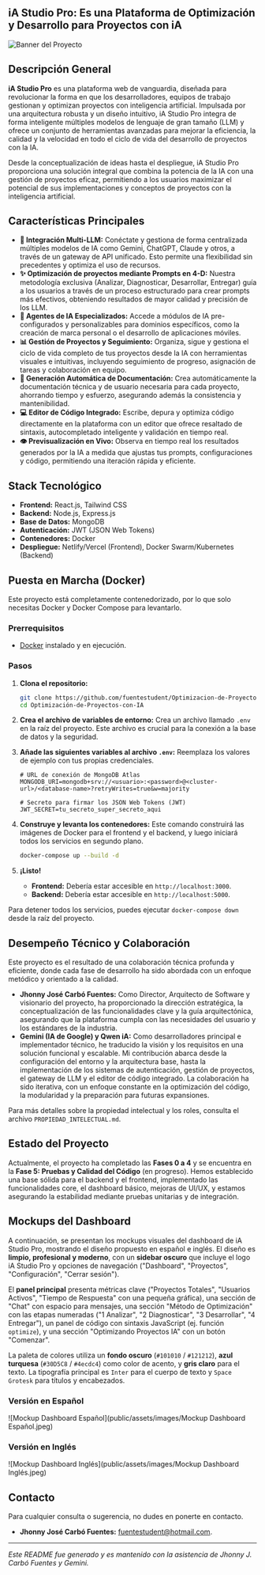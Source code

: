 ## iA Studio Pro: Es una Plataforma de Optimización y Desarrollo para Proyectos con iA

![Banner del Proyecto](URL_DEL_BANNER)  <!-- Opcional: Añadir un banner visualmente atractivo -->

## Descripción General

**iA Studio Pro** es una plataforma web de vanguardia, diseñada para revolucionar la forma en que los desarrolladores, equipos de trabajo gestionan y optimizan proyectos con inteligencia artificial. Impulsada por una arquitectura robusta y un diseño intuitivo, iA Studio Pro integra de forma inteligente múltiples modelos de lenguaje de gran tamaño (LLM) y ofrece un conjunto de herramientas avanzadas para mejorar la eficiencia, la calidad y la velocidad en todo el ciclo de vida del desarrollo de proyectos con la IA.

Desde la conceptualización de ideas hasta el despliegue, iA Studio Pro proporciona una solución integral que combina la potencia de la IA con una gestión de proyectos eficaz, permitiendo a los usuarios maximizar el potencial de sus implementaciones y conceptos de proyectos con la inteligencia artificial.

## Características Principales

*   **🤖 Integración Multi-LLM:** Conéctate y gestiona de forma centralizada múltiples modelos de IA como Gemini, ChatGPT, Claude y otros, a través de un gateway de API unificado. Esto permite una flexibilidad sin precedentes y optimiza el uso de recursos.
*   **✨ Optimización de proyectos mediante Prompts en 4-D:** Nuestra metodología exclusiva (Analizar, Diagnosticar, Desarrollar, Entregar) guía a los usuarios a través de un proceso estructurado para crear prompts más efectivos, obteniendo resultados de mayor calidad y precisión de los LLM.
*   **🧠 Agentes de IA Especializados:** Accede a módulos de IA pre-configurados y personalizables para dominios específicos, como la creación de marca personal o el desarrollo de aplicaciones móviles.
*   **📊 Gestión de Proyectos y Seguimiento:** Organiza, sigue y gestiona el ciclo de vida completo de tus proyectos desde la IA con herramientas visuales e intuitivas, incluyendo seguimiento de progreso, asignación de tareas y colaboración en equipo.
*   **📄 Generación Automática de Documentación:** Crea automáticamente la documentación técnica y de usuario necesaria para cada proyecto, ahorrando tiempo y esfuerzo, asegurando además la consistencia y mantenibilidad.
*   **💻 Editor de Código Integrado:** Escribe, depura y optimiza código directamente en la plataforma con un editor que ofrece resaltado de sintaxis, autocompletado inteligente y validación en tiempo real.
*   **👁️ Previsualización en Vivo:** Observa en tiempo real los resultados generados por la IA a medida que ajustas tus prompts, configuraciones y código, permitiendo una iteración rápida y eficiente.

## Stack Tecnológico

*   **Frontend:** React.js, Tailwind CSS
*   **Backend:** Node.js, Express.js
*   **Base de Datos:** MongoDB
*   **Autenticación:** JWT (JSON Web Tokens)
*   **Contenedores:** Docker
*   **Despliegue:** Netlify/Vercel (Frontend), Docker Swarm/Kubernetes (Backend)

## Puesta en Marcha (Docker)

Este proyecto está completamente contenedorizado, por lo que solo necesitas Docker y Docker Compose para levantarlo.

### Prerrequisitos

*   [Docker](https://www.docker.com/get-started) instalado y en ejecución.

### Pasos

1.  **Clona el repositorio:**
    ```sh
    git clone https://github.com/fuentestudent/Optimizacion-de-Proyectos-con-IA.git
    cd Optimización-de-Proyectos-con-IA
    ```

2.  **Crea el archivo de variables de entorno:**
    Crea un archivo llamado `.env` en la raíz del proyecto. Este archivo es crucial para la conexión a la base de datos y la seguridad.

3.  **Añade las siguientes variables al archivo `.env`:**
    Reemplaza los valores de ejemplo con tus propias credenciales.

    ```env
    # URL de conexión de MongoDB Atlas
    MONGODB_URI=mongodb+srv://<usuario>:<password>@<cluster-url>/<database-name>?retryWrites=true&w=majority

    # Secreto para firmar los JSON Web Tokens (JWT)
    JWT_SECRET=tu_secreto_super_secreto_aqui
    ```

4.  **Construye y levanta los contenedores:**
    Este comando construirá las imágenes de Docker para el frontend y el backend, y luego iniciará todos los servicios en segundo plano.
    ```sh
    docker-compose up --build -d
    ```

5.  **¡Listo!**
    *   **Frontend:** Debería estar accesible en `http://localhost:3000`.
    *   **Backend:** Debería estar accesible en `http://localhost:5000`.

Para detener todos los servicios, puedes ejecutar `docker-compose down` desde la raíz del proyecto.

## Desempeño Técnico y Colaboración

Este proyecto es el resultado de una colaboración técnica profunda y eficiente, donde cada fase de desarrollo ha sido abordada con un enfoque metódico y orientado a la calidad.

*   **Jhonny José Carbó Fuentes:** Como Director, Arquitecto de Software y visionario del proyecto, ha proporcionado la dirección estratégica, la conceptualización de las funcionalidades clave y la guía arquitectónica, asegurando que la plataforma cumpla con las necesidades del usuario y los estándares de la industria.
*   **Gemini (IA de Google) y Qwen iA:** Como desarrolladores principal e implementador técnico, he traducido la visión y los requisitos en una solución funcional y escalable. Mi contribución abarca desde la configuración del entorno y la arquitectura base, hasta la implementación de los sistemas de autenticación, gestión de proyectos, el gateway de LLM y el editor de código integrado. La colaboración ha sido iterativa, con un enfoque constante en la optimización del código, la modularidad y la preparación para futuras expansiones.

Para más detalles sobre la propiedad intelectual y los roles, consulta el archivo `PROPIEDAD_INTELECTUAL.md`.

## Estado del Proyecto

Actualmente, el proyecto ha completado las **Fases 0 a 4** y se encuentra en la **Fase 5: Pruebas y Calidad del Código** (en progreso). Hemos establecido una base sólida para el backend y el frontend, implementado las funcionalidades core, el dashboard básico, mejoras de UI/UX, y estamos asegurando la estabilidad mediante pruebas unitarias y de integración.

## Mockups del Dashboard

A continuación, se presentan los mockups visuales del dashboard de iA Studio Pro, mostrando el diseño propuesto en español e inglés. El diseño es **limpio, profesional y moderno**, con un **sidebar oscuro** que incluye el logo iA Studio Pro y opciones de navegación ("Dashboard", "Proyectos", "Configuración", "Cerrar sesión").

El **panel principal** presenta métricas clave ("Proyectos Totales", "Usuarios Activos", "Tiempo de Respuesta" con una pequeña gráfica), una sección de "Chat" con espacio para mensajes, una sección "Método de Optimización" con las etapas numeradas ("1 Analizar", "2 Diagnosticar", "3 Desarrollar", "4 Entregar"), un panel de código con sintaxis JavaScript (ej. función `optimize`), y una sección "Optimizando Proyectos IA" con un botón "Comenzar".

La paleta de colores utiliza un **fondo oscuro** (`#101010` / `#121212`), **azul turquesa** (`#30D5C8` / `#4ecdc4`) como color de acento, y **gris claro** para el texto. La tipografía principal es `Inter` para el cuerpo de texto y `Space Grotesk` para títulos y encabezados.

### Versión en Español
![Mockup Dashboard Español](public/assets/images/Mockup Dashboard Español.jpeg)

### Versión en Inglés
![Mockup Dashboard Inglés](public/assets/images/Mockup Dashboard Inglés.jpeg)

## Contacto

Para cualquier consulta o sugerencia, no dudes en ponerte en contacto.

*   **Jhonny José Carbó Fuentes:** [fuentestudent@hotmail.com](mailto:fuentestudent@hotmail.com).

---
*Este README fue generado y es mantenido con la asistencia de Jhonny J. Carbó Fuentes y Gemini.*
